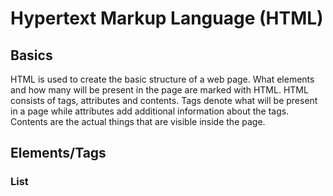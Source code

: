 # Hypertext Markup Language (HTML)

## Basics

HTML is used to create the basic structure of a web page. What elements and how many will be present in the page are marked with HTML. HTML consists of tags, attributes and contents. Tags denote what will be present in a page while attributes add additional information about the tags. Contents are the actual things that are visible inside the page.

## Elements/Tags

### List

 
